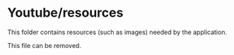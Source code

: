 # Youtube/resources

This folder contains resources (such as images) needed by the application. 

This file can be removed.
